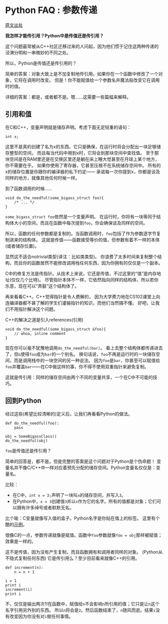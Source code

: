 Python FAQ : 参数传递
====

[原文出处]()

**我怎样才能传引用？Python中是传值还是传引用？**

这个问题最常被从C++社区迁移过来的人问起，因为他们惯于记住这两种传递的泾渭分明和一串微妙的不同之处。

所以，Python是传值还是传引用的？

简单的答案：对象大致上是不加复制地传引用。如果你在一个函数中修改了一个对象，它将在调用时改变。
但是！你不能赋值给一个参数名并魔法般改变它在调用时的值。

详细的答案：都是，或者都不是。嗯……这需要一些篇幅来解释。

引用和值
----

在C和C++，变量声明就是储存声明。考虑下面无足轻重的语句：

    int x;

这里不是真的创建了名为x的东西。它只是确保，在运行时将会分配出一块足够储存整型的空间，
而且每当代码中用到x时，它将会到那块空间中查找值。
至于那块空间是在RAM里还是在交换区里还是躺在床上睡大觉甚至在月球上某个地方，你不需要在乎。
如果你使用了寄存器，它甚至压根不在系统储存空间中。
所有的x的储存位置是你跟你的编译器的私下约定——
承诺每一次你提到x，你都是谈及同样的地方，就像其他任何时候一样。

到了函数调用的时候……

    void do_the_needful(some_bigass_struct foo){
        /* ... */
    }

`some_bigass_struct foo`依然是一个变量声明。
在运行时，你将有一块等同于结构体大小的空间，而且在函数中每次提到`foo`，你会确保谈及同样的空间。

所以，函数的任何参数都是复制的。当函数调用时，`foo`包括了作为参数逐字节复制进来的结构体。
这就是传值——函数接受等价的值，但参数有着不一样的本体(或者储存位置)。

显然这不适合notrivial类型(译注：比如类类型)。
你浪费了太多时间来复制整个结构，而且你的函数居然不能修改调用栈任何东西，因为你拥有的仅仅是一个副本。

C中的修复方法是传指针。从技术上来说，它还是传值，不过这里的“值”是内存地址(仅仅几个比特)。
尽管指针本体不一样，它依然指向同样的结构体，所以若你乐意，现在可以“弄脏”这个结构体了。

再来看看C++。C++觉得指针是令人费解的，
因为大学费力地在CS102课堂上向连编译器都不甚了解的学生们灌输指针的知识，而他们当然搞不懂。
好吧，让我们不用指针解决这个问题。

C++的解决之道是引入references(引用)

    void do_the_needful(some_bigass_struct &foo){
        // whoa, inline comment
    }

现在你可以毫不犹豫地调用`do_the_needful(bar)`。
看上去整个结构体都传递进去了，但`&`使得`foo`成为`bar`的一个别名。
换句话说，`foo`不再是运行时的一块储存空间，而是调用栈中的一块空间的另一种说法。
因为`foo`是`bar`，你甚至可以赋值给`foo`并覆盖`bar`——在C中做这样的事，你不得不使用双重指针来避免复制。

这就是传引用：同样的储存空间由两个不同的变量共享，一个在C中不可能的技巧。

回到Python
----

经过这些(希望比较清晰的)定义后，让我们再看看Python的做法。

    def do_the_needful(foo):
        pass

    obj = SomeBigassClass()
    do_the_needful(obj)

`foo`是传值还是传引用？

简单的回答是，都不是。但是完整的答案是这个问题对于Python是个伪命题！
变量名并不像C/C++中一样对应着预先分配的储存空间。Python变量名仅仅是：变量名。

比较：

* 在C中，`int x = 3;`声明了一块叫`x`的储存空间，并写入`3`。
* 在Python中，`x = 3`创建值`3`并以`x`作为它的名字。所有的值都是对象；它们可以拥有许多绰号或者默默无名。

比个喻：C变量就像写入值的盒子。Python名字是你贴在值上的标签。
这里有个酷的[示例](http://python.net/~goodger/projects/pycon/2007/idiomatic/handout.html#other-languages-have-variables)。

很像C的一点，参数传递就像是赋值。函数中`foo`参数就像`foo = obj`那样被赋值；效果是一样的。

这不是传值，因为没有产生复制，而且函数拥有和调用者同样的对象。
(Python从不隐式复制任何东西) 它是传引用么？至少目前看来就像C++的引用。

    def increment(n):
        n = n + 1

    i = 1
    print i
    increment(i)
    print i

不，仅仅是输出两次1!在函数中，赋值给`n`不会影响`n`所引用的值；它只是让`n`这个名字引用另外别的东西。
所以`n`将会是`2`。然后函数结束了，`n`随风而逝。结果`i`没有改变因为你没有对`i`做任何事情。



